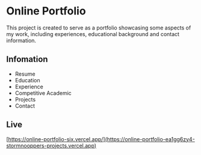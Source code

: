 # Online Portfolio

This project is created to serve as a portfolio showcasing some aspects of my work, including experiences, educational background and contact information.

## Infomation

- Resume
- Education
- Experience
- Competitive Academic
- Projects
- Contact

## Live

[https://online-portfolio-six.vercel.app/](https://online-portfolio-ea1gg6zy4-stormnooppers-projects.vercel.app)
